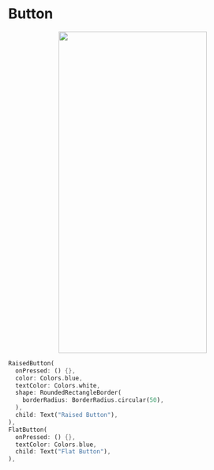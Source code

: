 # Button
<p align="center">
<img src="https://docs.google.com/uc?id=1qMQ00dzl6kAtAQPPF3j-v-fb1Laug9gK" height="649" width="300">
</p>

```dart
RaisedButton(
  onPressed: () {},
  color: Colors.blue,
  textColor: Colors.white,
  shape: RoundedRectangleBorder(
    borderRadius: BorderRadius.circular(50),
  ),
  child: Text("Raised Button"),
),
FlatButton(
  onPressed: () {},
  textColor: Colors.blue,
  child: Text("Flat Button"),
),
```
